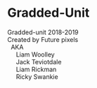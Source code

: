 # Gradded-Unit
Gradded-unit 2018-2019<br>
Created by Future pixels<br>
&nbsp;  AKA <br>
&nbsp;&nbsp;&nbsp;&nbsp;      Liam Woolley<br>
&nbsp;&nbsp;&nbsp;&nbsp;      Jack Teviotdale<br>
&nbsp;&nbsp;&nbsp;&nbsp;       Liam Rickman<br>
&nbsp;&nbsp;&nbsp;&nbsp;       Ricky Swankie<br>
